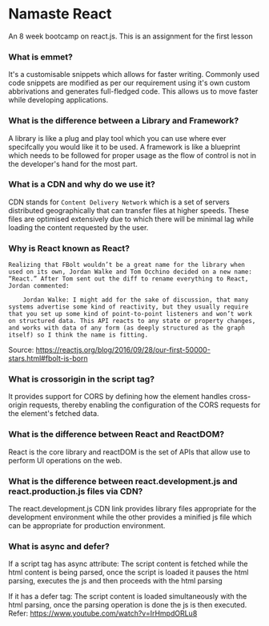 # Namaste React 
An 8 week bootcamp on react.js. This is an assignment for the first lesson

### What is emmet?
It's a customisable snippets which allows for faster writing. Commonly used code snippets are modified as per our requirement using it's own custom abbrivations and generates full-fledged code. This allows us to move faster while developing applications.

### What is the difference between a Library and Framework?
A library is like a plug and play tool which you can use where ever specifcally you would like it to be used. 
A framework is like a blueprint which needs to be followed for proper usage as the flow of control is not in the developer's hand for the most part. 

### What is a CDN and why do we use it?
CDN stands for `Content Delivery Network` which is a set of servers distributed geographically that can transfer files at higher speeds. These files are optimised extensively due to which there will be minimal lag while loading the content requested by the user.

### Why is React known as React?
```
Realizing that FBolt wouldn’t be a great name for the library when used on its own, Jordan Walke and Tom Occhino decided on a new name: “React.” After Tom sent out the diff to rename everything to React, Jordan commented:

    Jordan Walke: I might add for the sake of discussion, that many systems advertise some kind of reactivity, but they usually require that you set up some kind of point-to-point listeners and won’t work on structured data. This API reacts to any state or property changes, and works with data of any form (as deeply structured as the graph itself) so I think the name is fitting.
```
Source: https://reactjs.org/blog/2016/09/28/our-first-50000-stars.html#fbolt-is-born

### What is crossorigin in the script tag?
It provides support for CORS by defining how the element handles cross-origin requests, thereby enabling the configuration of the CORS requests for the element's fetched data. 

### What is the difference between React and ReactDOM?
React is the core library and reactDOM is the set of APIs that allow use to perform UI operations on the web.

### What is the difference between react.development.js and react.production.js files via CDN?
The react.development.js CDN link provides library files appropriate for the development environment while the other provides a minified js file which can be appropriate for production environment.

### What is async and defer?
If a script tag has async attribute:
The script content is fetched while the html content is being parsed, once the script is loaded it pauses the html parsing, executes the js and then proceeds with the html parsing

If it has a defer tag:
The script content is loaded simultaneously with the html parsing, once the parsing operation is done the js is then executed.
Refer: https://www.youtube.com/watch?v=IrHmpdORLu8
